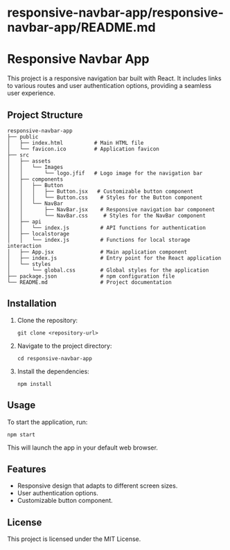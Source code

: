 # responsive-navbar-app/responsive-navbar-app/README.md

# Responsive Navbar App

This project is a responsive navigation bar built with React. It includes links to various routes and user authentication options, providing a seamless user experience.

## Project Structure

```
responsive-navbar-app
├── public
│   ├── index.html          # Main HTML file
│   └── favicon.ico         # Application favicon
├── src
│   ├── assets
│   │   └── Images
│   │       └── logo.jfif   # Logo image for the navigation bar
│   ├── components
│   │   ├── Button
│   │   │   ├── Button.jsx   # Customizable button component
│   │   │   └── Button.css    # Styles for the Button component
│   │   └── NavBar
│   │       ├── NavBar.jsx    # Responsive navigation bar component
│   │       └── NavBar.css     # Styles for the NavBar component
│   ├── api
│   │   └── index.js          # API functions for authentication
│   ├── localstorage
│   │   └── index.js          # Functions for local storage interaction
│   ├── App.jsx               # Main application component
│   ├── index.js              # Entry point for the React application
│   └── styles
│       └── global.css        # Global styles for the application
├── package.json              # npm configuration file
└── README.md                 # Project documentation
```

## Installation

1. Clone the repository:
   ```
   git clone <repository-url>
   ```
2. Navigate to the project directory:
   ```
   cd responsive-navbar-app
   ```
3. Install the dependencies:
   ```
   npm install
   ```

## Usage

To start the application, run:
```
npm start
```
This will launch the app in your default web browser.

## Features

- Responsive design that adapts to different screen sizes.
- User authentication options.
- Customizable button component.

## License

This project is licensed under the MIT License.